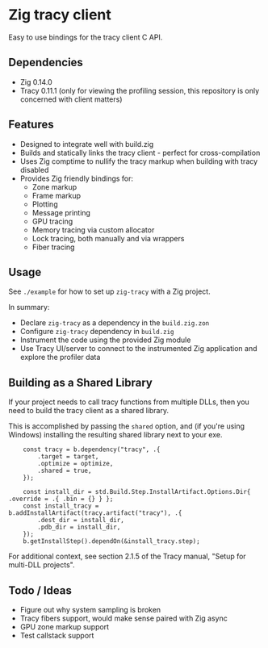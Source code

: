 # Zig tracy client

Easy to use bindings for the tracy client C API.

## Dependencies

* Zig 0.14.0
* Tracy 0.11.1 (only for viewing the profiling session, this repository is only concerned with client matters)

## Features

* Designed to integrate well with build.zig
* Builds and statically links the tracy client - perfect for cross-compilation
* Uses Zig comptime to nullify the tracy markup when building with tracy disabled
* Provides Zig friendly bindings for:
  * Zone markup
  * Frame markup
  * Plotting
  * Message printing
  * GPU tracing
  * Memory tracing via custom allocator
  * Lock tracing, both manually and via wrappers
  * Fiber tracing

## Usage

See `./example` for how to set up `zig-tracy` with a Zig project.

In summary:
* Declare `zig-tracy` as a dependency in the `build.zig.zon`
* Configure `zig-tracy` dependency in `build.zig`
* Instrument the code using the provided Zig module
* Use Tracy UI/server to connect to the instrumented Zig application and explore the profiler data

## Building as a Shared Library

If your project needs to call tracy functions from multiple DLLs, then you need to build the tracy client as a shared library.

This is accomplished by passing the `shared` option, and (if you're using Windows) installing the resulting shared library next to your exe.

```zig
    const tracy = b.dependency("tracy", .{
        .target = target,
        .optimize = optimize,
        .shared = true,
    });

    const install_dir = std.Build.Step.InstallArtifact.Options.Dir{ .override = .{ .bin = {} } };
    const install_tracy = b.addInstallArtifact(tracy.artifact("tracy"), .{
        .dest_dir = install_dir,
        .pdb_dir = install_dir,
    });
    b.getInstallStep().dependOn(&install_tracy.step);
```

For additional context, see section 2.1.5 of the Tracy manual, "Setup for multi-DLL projects".

## Todo / Ideas

* Figure out why system sampling is broken
* Tracy fibers support, would make sense paired with Zig async
* GPU zone markup support
* Test callstack support
